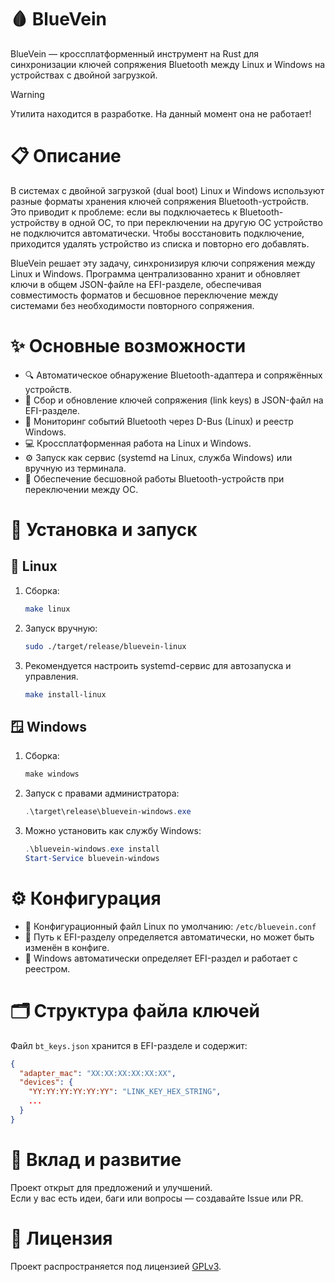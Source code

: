 # 🩸 BlueVein
BlueVein — кроссплатформенный инструмент на Rust для синхронизации ключей сопряжения Bluetooth между Linux и Windows на устройствах с двойной загрузкой.  

> [!warning] 
> Утилита находится в разработке.
> На данный момент она не работает!

# 📋 Описание
В системах с двойной загрузкой (dual boot) Linux и Windows используют разные форматы хранения ключей сопряжения Bluetooth-устройств. Это приводит к проблеме: если вы подключаетесь к Bluetooth-устройству в одной ОС, то при переключении на другую ОС устройство не подключится автоматически. Чтобы восстановить подключение, приходится удалять устройство из списка и повторно его добавлять.

BlueVein решает эту задачу, синхронизируя ключи сопряжения между Linux и Windows. Программа централизованно хранит и обновляет ключи в общем JSON-файле на EFI-разделе, обеспечивая совместимость форматов и бесшовное переключение между системами без необходимости повторного сопряжения.

# ✨ Основные возможности
- 🔍 Автоматическое обнаружение Bluetooth-адаптера и сопряжённых устройств.
- 🔑 Сбор и обновление ключей сопряжения (link keys) в JSON-файл на EFI-разделе.
- 📡 Мониторинг событий Bluetooth через D-Bus (Linux) и реестр Windows.
- 💻 Кроссплатформенная работа на Linux и Windows.
- ⚙️ Запуск как сервис (systemd на Linux, служба Windows) или вручную из терминала.
- 🔄 Обеспечение бесшовной работы Bluetooth-устройств при переключении между ОС.


# 🚀 Установка и запуск
## 🐧 Linux
1. Сборка:
   ```bash
   make linux
   ```
2. Запуск вручную:
   ```bash
   sudo ./target/release/bluevein-linux
   ```

3. Рекомендуется настроить systemd-сервис для автозапуска и управления.
    ```bash
    make install-linux 
    ```

## 🪟 Windows
1. Сборка:
   ```powershell
   make windows
   ```

2. Запуск с правами администратора:
   ```powershell
   .\target\release\bluevein-windows.exe
   ```

3. Можно установить как службу Windows:
   ```powershell
   .\bluevein-windows.exe install
   Start-Service bluevein-windows
   ```

# ⚙️ Конфигурация
- 📄 Конфигурационный файл Linux по умолчанию: `/etc/bluevein.conf`
- 📂 Путь к EFI-разделу определяется автоматически, но может быть изменён в конфиге.
- 🔧 Windows автоматически определяет EFI-раздел и работает с реестром.


# 🗂️ Структура файла ключей
Файл `bt_keys.json` хранится в EFI-разделе и содержит:
```json
{
  "adapter_mac": "XX:XX:XX:XX:XX:XX",
  "devices": {
    "YY:YY:YY:YY:YY:YY": "LINK_KEY_HEX_STRING",
    ...
  }
}
```

# 🤝 Вклад и развитие
Проект открыт для предложений и улучшений.  
Если у вас есть идеи, баги или вопросы — создавайте Issue или PR.

# 📄 Лицензия
Проект распространяется под лицензией [GPLv3](./LICENSE).

